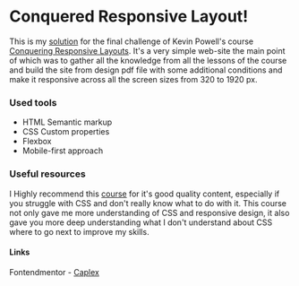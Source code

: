 # Conquered Responsive Layout!

This is my [solution](https://caplexw.github.io/Responsive-layout-the-final-challenge/) for the final challenge of Kevin Powell's course [Conquering Responsive Layouts](https://courses.kevinpowell.co/conquering-responsive-layouts). It's a very simple web-site the main point of which was to gather all the knowledge from all the lessons of the course and build the site from design pdf file with some additional conditions and make it responsive across all the screen sizes from 320 to 1920 px. 


### Used tools
- HTML Semantic markup
- CSS Custom properties
- Flexbox
- Mobile-first approach

### Useful resources
I Highly recommend this [course](https://courses.kevinpowell.co/conquering-responsive-layouts) for it's good quality content, especially if you struggle with CSS and don't really know what to do with it. This course not only gave me more understanding of CSS and responsive design, it also gave you more deep understanding what I don't understand about CSS where to go next to improve my skills.

#### Links
Fontendmentor - [Caplex](https://www.frontendmentor.io/profile/CaplexW)

